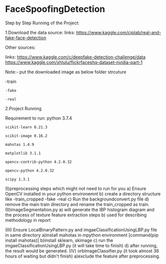 # FaceSpoofingDetection

Step by Step Running of the Project:

1.Download the data source:
links: https://www.kaggle.com/ciplab/real-and-fake-face-detection

Other sources: 

links: https://www.kaggle.com/c/deepfake-detection-challenge/data
https://www.kaggle.com/xhlulu/flickrfaceshq-dataset-nvidia-part-1



Note:- put the downloaded image as below folder strcuture

-train

	-fake
	
	-real


2.Project Running

Requirement to run:
	python 3.7.4
	
	scikit-learn 0.21.3
	
	scikit-image 0.16.2
	
	mahotas 1.4.9
	
	matplotlib 3.1.1
	
	opencv-contrib-python 4.2.0.32
	
	opencv-python 4.2.0.32
	
	scipy 1.3.1


(I)preprocessing steps which might not need to run for you
	a) Ensure OpenCV installed in your python environemnt 
	b) create a directory structure like 
		-train_cropped
			-fake
			-real
	c) Run the backgroundconvert.py file
	d) remove the main train directory and rename the train_cropped as train.
(II)imageSegmentation.py
	a) will generate the lBP histogram diagram and the process of texture feature extraction steps
	b) used for describing methodology in report

(III) Ensure LocalBinaryPattern.py and imgaeClassificationUsingLBP.py file in same directory
	a)install mahotas in mpython environment [command(pip install mahotas)]
	b)install sklearn, skimage 
	c) run the imgaeClassificationUsingLBP.py (it will take time to finish)
	d) after running, the result would be generated.
(IV) orbImageClassifier.py (it took almost 36 hours of waiting but didn't finish)
	a)exclude the feature after preprocessing.
